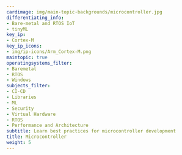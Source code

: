 ```yaml
---
cardimage: img/main-topic-backgrounds/microcontroller.jpg
differentiating_info:
- Bare-metal and RTOS IoT
- tinyML
key_ip:
- Cortex-M
key_ip_icons:
- img/ip-icons/Arm_Cortex-M.png
maintopic: true
operatingsystems_filter:
- Baremetal
- RTOS
- Windows
subjects_filter:
- CI-CD
- Libraries
- ML
- Security
- Virtual Hardware
- RTOS
- Performance and Architecture
subtitle: Learn best practices for microcontroller development
title: Microcontroller
weight: 5
---
```

